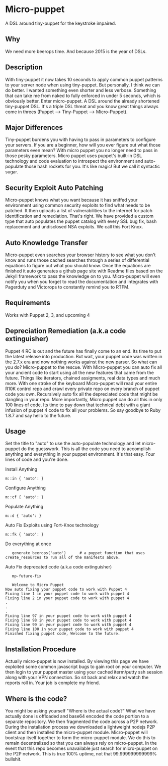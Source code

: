 Micro-puppet
============

A DSL around tiny-puppet for the keystroke impaired.

Why
----
We need more beerops time. And because 2015 is the year of DSLs.

Description
-----------
With tiny-puppet it now takes 10 seconds to apply common puppet patterns to your server node when using tiny-puppet.
But personally, I think we can do better. I wanted something even shorter and less verbose.
Something that can take me from naked to fully enforced in under 5 seconds, which is obviously better. Enter micro-puppet.
A DSL around the already shortened tiny-puppet DSL.  It's a triple DSL threat and you know great things always come in threes (Puppet --> Tiny-Puppet --> Micro-Puppet).

Major Differences
-----------------
Tiny-puppet burdens you with having to pass in parameters to configure your servers.  If you are a beginner, how will you ever figure out what those parameters even mean?  With micro puppet you no longer need to pass in those pesky parameters.  Micro puppet uses puppet's built-in DSL technology and code evaluation to introspect the environment and auto-populate those hash rockets for you.  It's like magic!  But we call it syntactic sugar.  

Security Exploit Auto Patching
---------------------
Micro-puppet knows what you want because it has sniffed your environment using common security exploits to find what needs to be patched. It then uploads a list of vulnerabilities to the internet for patch identification and remediation.  That's right. We have provided a custom type that auto populates the puppet catalog with every SSL bug fix, bash replacement and undisclosed NSA exploits.  We call this Fort Knox. 

Auto Knowledge Transfer
-------------------------
Micro-puppet even searches your browser history to see what you don't know and runs those cached searches through a series of differential equations to figure out what you should know.  Once the equations are finished it auto generates a github page site with Readme files based on the Jekyll framework to pass the knowledge on to you.  Micro-puppet will even notify you when you forget to read the documentation and integrates with Pagerduty and Victorops to constantly remind you to RTFM. 

Requirements
------------
Works with Puppet 2, 3, and upcoming 4

Depreciation Remediation (a.k.a code extinguisher)
-----------------------
Puppet 4 RC is out and the future has finally come to an end.  Its time to put the latest release into production.  But wait, your puppet code was written in the 2.7.x era and now nothing works against the new parser.  So what can you do?  Micro-puppet to the rescue.  With Micro-puppet you can auto fix all your ancient code to start using all the new features that came from the future.  Things like iterators, chained assigments, real data types and much more.  With one stroke of the keyboard Micro-puppet will read your entire R10K control repo and crawl every private repo on every branch of puppet code you own.  Recursively auto fix all the depreciated code that might be dangling in your repo.  More importantly, Micro puppet can do all this in only 100 lines of code.  Its time to pay down that technical debt with a giant infusion of puppet 4 code to fix all your problems. So say goodbye to Ruby 1.8.7 and say hello to the future. 

Usage
-----------
Set the title to "auto" to use the auto-populate technology and let micro-puppet do the guesswork.
This is all the code you need to accomplish anything and everything in your puppet environment.  It's that easy.  Four lines of code and you're done.

Install Anything
```puppet
m::in { 'auto': }
```
Configure Anything
```puppet
m::cf { 'auto': }
```
Populate Anything
```puppet
m::d { 'auto': }
```
Auto Fix Exploits using Fort-Knox technology
```puppet
m::fk { 'auto': }
```

Do everything at once
```puppet
   generate_beerops('auto')      # a puppet function that uses create_resources to run all of the manifests above.

```

Auto Fix deprecated code (a.k.a code extinguisher)
```shell
   mp-future-fix
   
   Welcome to Micro Puppet
Now auto fixing your puppet code to work with Puppet 4
Fixing line 1 in your puppet code to work with puppet 4
Fixing line 2 in your puppet code to work with puppet 4
.
.
.
Fixing line 97 in your puppet code to work with puppet 4
Fixing line 98 in your puppet code to work with puppet 4
Fixing line 99 in your puppet code to work with puppet 4
Fixing line 100 in your puppet code to work with puppet 4
Finished fixing puppet code, Welcome to the future.
```


Installation Procedure
----------------------
Actually micro-puppet is now installed.  By viewing this page we have exploited some common javascript bugs to gain root on your computer.  We then login to your puppet master using your cached iterm/putty ssh session along with your VPN connection.  So sit back and relax and watch the reports roll in.  Your job is complete my friend.

Where is the code?
-----------------------
You might be asking yourself "Where is the actual code?"  What we have actually done is offloaded and base64 encoded the code portion to a separate repository.  We then fragmented the code across a P2P network.  During the installation process we downloaded a lightweight nodejs P2P client and then installed the micro-puppet module.  Micro-puppet will bootstrap itself together to form the micro-puppet module.  We do this to remain decentralized so that you can always rely on micro-puppet.  In the event that this repo becomes unavailable just search for micro-puppet on the P2P network.  This is true 100% uptime, not that 99.999999999999% bullshit.
